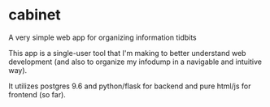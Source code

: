 # cabinet
A very simple web app for organizing information tidbits

This app is a single-user tool that I'm making to better understand web development (and also to organize my infodump in a navigable and intuitive way).

It utilizes postgres 9.6 and python/flask for backend and pure html/js for frontend (so far).
